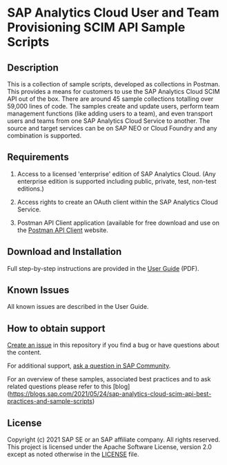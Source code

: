 # SAP Analytics Cloud User and Team Provisioning SCIM API Sample Scripts

## Description
This is a collection of sample scripts, developed as collections in Postman. This provides a means for customers to use the SAP Analytics Cloud SCIM API out of the box. There are around 45 sample collections totalling over 59,000 lines of code. The samples create and update users, perform team management functions (like adding users to a team), and even transport users and teams from one SAP Analytics Cloud Service to another. The source and target services can be on SAP NEO or Cloud Foundry and any combination is supported.

## Requirements
1. Access to a licensed 'enterprise' edition of SAP Analytics Cloud. (Any enterprise edition is supported including public, private, test, non-test editions.)

2. Access rights to create an OAuth client within the SAP Analytics Cloud Service.

3. Postman API Client application (available for free download and use on the [Postman API Client](https://www.postman.com/product/api-client/) website.

## Download and Installation
Full step-by-step instructions are provided in the [User Guide](https://d.dam.sap.com/s/c/a/kv3cXuB) (PDF).

## Known Issues
All known issues are described in the User Guide.

## How to obtain support
[Create an issue](https://github.com/SAP-samples/analytics-cloud-scim-api-samples/issues) in this repository if you find a bug or have questions about the content.
 
For additional support, [ask a question in SAP Community](https://answers.sap.com/questions/ask.html).

For an overview of these samples, associated best practices and to ask related questions please refer to this [blog] (https://blogs.sap.com/2021/05/24/sap-analytics-cloud-scim-api-best-practices-and-sample-scripts)

## License
Copyright (c) 2021 SAP SE or an SAP affiliate company. All rights reserved. This project is licensed under the Apache Software License, version 2.0 except as noted otherwise in the [LICENSE](LICENSES/Apache-2.0.txt) file.
